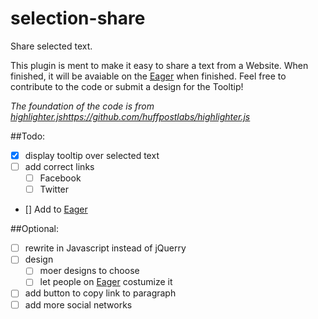 # selection-share
Share selected text.

This plugin is ment to make it easy to share a text from a Website. When finished, it will be avaiable on the [Eager](https://eager.io/) when finished.
Feel free to contribute to the code or submit a design for the Tooltip!

*The foundation of the code is from [highlighter.js]()https://github.com/huffpostlabs/highlighter.js*

##Todo:
- [x] display tooltip over selected text
- [ ] add correct links
  - [ ] Facebook
  - [ ] Twitter
- [] Add to [Eager](https://eager.io/)

##Optional:
- [ ] rewrite in Javascript instead of jQuerry
- [ ] design
  - [ ] moer designs to choose
  - [ ] let people on [Eager](https://eager.io/) costumize it
- [ ] add button to copy link to paragraph
- [ ] add more social networks
